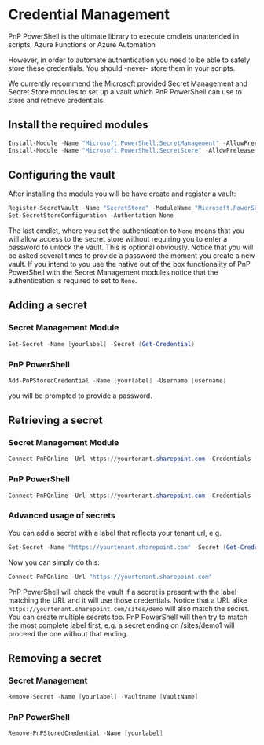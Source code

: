 # Credential Management

PnP PowerShell is the ultimate library to execute cmdlets unattended in scripts, Azure Functions or Azure Automation

However, in order to automate authentication you need to be able to safely store these credentials. You should -never- store them in your scripts.

We currently recommend the Microsoft provided Secret Management and Secret Store modules to set up a vault which PnP PowerShell can use to store and retrieve credentials.

## Install the required modules

```powershell
Install-Module -Name "Microsoft.PowerShell.SecretManagement" -AllowPrerelease
Install-Module -Name "Microsoft.PowerShell.SecretStore" -AllowPrelease
```

## Configuring the vault

After installing the module you will be have create and register a vault:

```powershell
Register-SecretVault -Name "SecretStore" -ModuleName "Microsoft.PowerShell.SecretStore" -DefaultVault
Set-SecretStoreConfiguration -Authentation None
```

The last cmdlet, where you set the authentication to `None` means that you will allow access to the secret store without requiring you to enter a password to unlock the vault. This is optional obviously. Notice that you will be asked several times to provide a password the moment you create a new vault. If you intend to you use the native out of the box functionality of PnP PowerShell with the Secret Management modules notice that the authentication is required to set to `None`.

## Adding a secret
### Secret Management Module

```powershell
Set-Secret -Name [yourlabel] -Secret (Get-Credential)
```

### PnP PowerShell
```powershell
Add-PnPStoredCredential -Name [yourlabel] -Username [username]
```

you will be prompted to provide a password.

## Retrieving a secret 
### Secret Management Module

```powershell
Connect-PnPOnline -Url https://yourtenant.sharepoint.com -Credentials (Get-Secret -Name [yourlabel])
```

### PnP PowerShell

```powershell
Connect-PnPOnline -Url https://yourtenant.sharepoint.com -Credentials [yourlabel]
```

### Advanced usage of secrets

You can add a secret with a label that reflects your tenant url, e.g. 

```powershell
Set-Secret -Name "https://yourtenant.sharepoint.com" -Secret (Get-Credential)
```

Now you can simply do this:

```powershell
Connect-PnPOnline -Url "https://yourtenant.sharepoint.com"
```

PnP PowerShell will check the vault if a secret is present with the label matching the URL and it will use those credentials. Notice that a URL alike `https://yourtenant.sharepoint.com/sites/demo` will also match the secret. You can create multiple secrets too. PnP PowerShell will then try to match the most complete label first, e.g. a secret ending on /sites/demo1 will proceed the one without that ending.

## Removing a secret 

### Secret Management
```powershell
Remove-Secret -Name [yourlabel] -Vaultname [VaultName]
```

### PnP PowerShell
```powershell
Remove-PnPStoredCredential -Name [yourlabel]
```